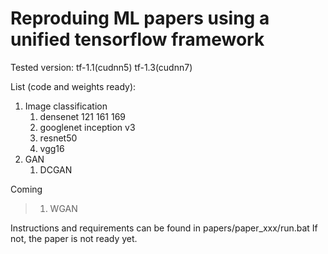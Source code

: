 # Reproduing ML papers using a unified tensorflow framework

Tested version: tf-1.1(cudnn5) tf-1.3(cudnn7)

List (code and weights ready):
1. Image classification
    1. densenet 121 161 169
    2. googlenet inception v3
    3. resnet50
    4. vgg16
2. GAN
    1. DCGAN
    
Coming
>1. WGAN

Instructions and requirements can be found in papers/paper_xxx/run.bat If not, the paper is not ready yet.
